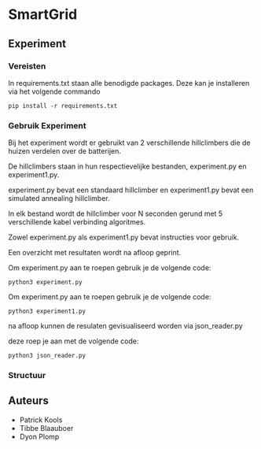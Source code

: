 # SmartGrid

## Experiment

### Vereisten

In requirements.txt staan alle benodigde packages. Deze kan je installeren via het volgende commando

```
pip install -r requirements.txt
```

### Gebruik Experiment

Bij het experiment wordt er gebruikt van 2 verschillende hillclimbers die de huizen verdelen over de batterijen.

De hillclimbers staan in hun respectievelijke bestanden, experiment.py en experiment1.py.

experiment.py bevat een standaard hillclimber en experiment1.py bevat een simulated annealing hillclimber.

In elk bestand wordt de hillclimber voor N seconden gerund met 5 verschillende kabel verbinding algoritmes. 

Zowel experiment.py als experiment1.py bevat instructies voor gebruik.

Een overzicht met resultaten wordt na afloop geprint.

Om experiment.py aan te roepen gebruik je de volgende code:

```
python3 experiment.py
```

Om experiment.py aan te roepen gebruik je de volgende code:

```
python3 experiment1.py
```

na afloop kunnen de resulaten gevisualiseerd worden via json_reader.py

deze roep je aan met de volgende code:

```
python3 json_reader.py
```

### Structuur

## Auteurs
- Patrick Kools
- Tibbe Blaauboer
- Dyon Plomp